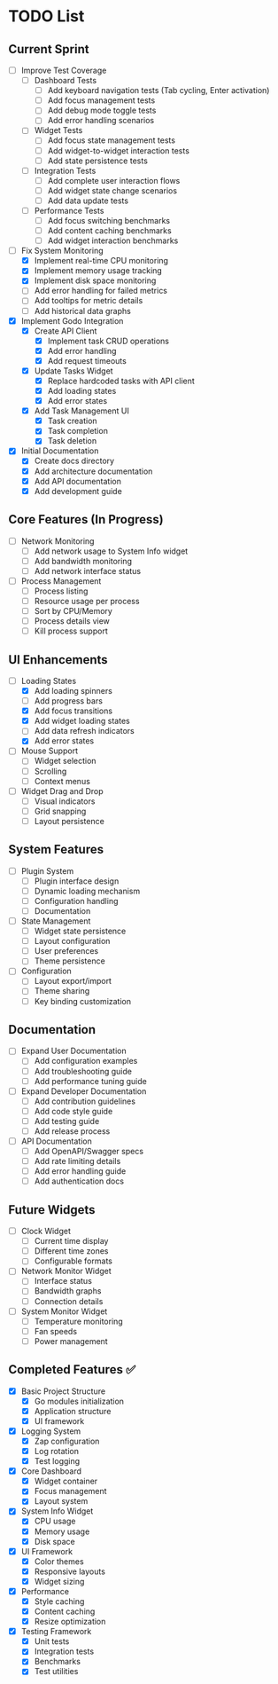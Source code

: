 # TODO List

## Current Sprint
- [ ] Improve Test Coverage
  - [ ] Dashboard Tests
    - [ ] Add keyboard navigation tests (Tab cycling, Enter activation)
    - [ ] Add focus management tests
    - [ ] Add debug mode toggle tests
    - [ ] Add error handling scenarios
  - [ ] Widget Tests
    - [ ] Add focus state management tests
    - [ ] Add widget-to-widget interaction tests
    - [ ] Add state persistence tests
  - [ ] Integration Tests
    - [ ] Add complete user interaction flows
    - [ ] Add widget state change scenarios
    - [ ] Add data update tests
  - [ ] Performance Tests
    - [ ] Add focus switching benchmarks
    - [ ] Add content caching benchmarks
    - [ ] Add widget interaction benchmarks
- [ ] Fix System Monitoring
  - [x] Implement real-time CPU monitoring
  - [x] Implement memory usage tracking
  - [x] Implement disk space monitoring
  - [ ] Add error handling for failed metrics
  - [ ] Add tooltips for metric details
  - [ ] Add historical data graphs
- [x] Implement Godo Integration
  - [x] Create API Client
    - [x] Implement task CRUD operations
    - [x] Add error handling
    - [x] Add request timeouts
  - [x] Update Tasks Widget
    - [x] Replace hardcoded tasks with API client
    - [x] Add loading states
    - [x] Add error states
  - [x] Add Task Management UI
    - [x] Task creation
    - [x] Task completion
    - [x] Task deletion
- [x] Initial Documentation
  - [x] Create docs directory
  - [x] Add architecture documentation
  - [x] Add API documentation
  - [x] Add development guide

## Core Features (In Progress)
- [ ] Network Monitoring
  - [ ] Add network usage to System Info widget
  - [ ] Add bandwidth monitoring
  - [ ] Add network interface status
- [ ] Process Management
  - [ ] Process listing
  - [ ] Resource usage per process
  - [ ] Sort by CPU/Memory
  - [ ] Process details view
  - [ ] Kill process support

## UI Enhancements
- [ ] Loading States
  - [x] Add loading spinners
  - [ ] Add progress bars
  - [x] Add focus transitions
  - [x] Add widget loading states
  - [ ] Add data refresh indicators
  - [x] Add error states
- [ ] Mouse Support
  - [ ] Widget selection
  - [ ] Scrolling
  - [ ] Context menus
- [ ] Widget Drag and Drop
  - [ ] Visual indicators
  - [ ] Grid snapping
  - [ ] Layout persistence

## System Features
- [ ] Plugin System
  - [ ] Plugin interface design
  - [ ] Dynamic loading mechanism
  - [ ] Configuration handling
  - [ ] Documentation
- [ ] State Management
  - [ ] Widget state persistence
  - [ ] Layout configuration
  - [ ] User preferences
  - [ ] Theme persistence
- [ ] Configuration
  - [ ] Layout export/import
  - [ ] Theme sharing
  - [ ] Key binding customization

## Documentation
- [ ] Expand User Documentation
  - [ ] Add configuration examples
  - [ ] Add troubleshooting guide
  - [ ] Add performance tuning guide
- [ ] Expand Developer Documentation
  - [ ] Add contribution guidelines
  - [ ] Add code style guide
  - [ ] Add testing guide
  - [ ] Add release process
- [ ] API Documentation
  - [ ] Add OpenAPI/Swagger specs
  - [ ] Add rate limiting details
  - [ ] Add error handling guide
  - [ ] Add authentication docs

## Future Widgets
- [ ] Clock Widget
  - [ ] Current time display
  - [ ] Different time zones
  - [ ] Configurable formats
- [ ] Network Monitor Widget
  - [ ] Interface status
  - [ ] Bandwidth graphs
  - [ ] Connection details
- [ ] System Monitor Widget
  - [ ] Temperature monitoring
  - [ ] Fan speeds
  - [ ] Power management

## Completed Features ✅
- [x] Basic Project Structure
  - [x] Go modules initialization
  - [x] Application structure
  - [x] UI framework
- [x] Logging System
  - [x] Zap configuration
  - [x] Log rotation
  - [x] Test logging
- [x] Core Dashboard
  - [x] Widget container
  - [x] Focus management
  - [x] Layout system
- [x] System Info Widget
  - [x] CPU usage
  - [x] Memory usage
  - [x] Disk space
- [x] UI Framework
  - [x] Color themes
  - [x] Responsive layouts
  - [x] Widget sizing
- [x] Performance
  - [x] Style caching
  - [x] Content caching
  - [x] Resize optimization
- [x] Testing Framework
  - [x] Unit tests
  - [x] Integration tests
  - [x] Benchmarks
  - [x] Test utilities 